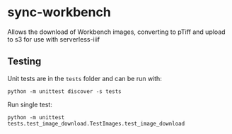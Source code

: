 # sync-workbench

Allows the download of Workbench images, converting to pTiff and upload to s3 for use with serverless-iiif


## Testing

Unit tests are in the `tests` folder and can be run with:
```
python -m unittest discover -s tests
```

Run single test:
```
python -m unittest tests.test_image_download.TestImages.test_image_download
```
